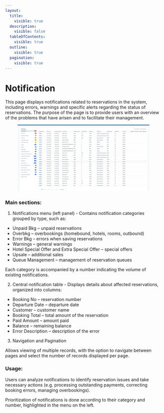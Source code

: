 ```yaml
---
layout:
  title:
    visible: true
  description:
    visible: false
  tableOfContents:
    visible: true
  outline:
    visible: true
  pagination:
    visible: true
---
```


# Notification

This page displays notifications related to reservations in the system, including errors, warnings and specific alerts regarding the status of reservations. The purpose of the page is to provide users with an overview of the problems that have arisen and to facilitate their management.&#x20;

<figure><img src="../.gitbook/assets/image (1) (1) (1) (1) (1) (1) (1) (1).png" alt=""><figcaption></figcaption></figure>

### Main sections:&#x20;

1. Notifications menu (left panel) - Contains notification categories grouped by type, such as:&#x20;

* Unpaid Bkg – unpaid reservations&#x20;
* Overbkg – overbookings (homebound, hotels, rooms, outbound)&#x20;
* Error Bkg – errors when saving reservations&#x20;
* Warnings – general warnings&#x20;
* Hotel Special Offer and Extra Special Offer – special offers&#x20;
* Upsale – additional sales&#x20;
* Queue Management – ​​management of reservation queues&#x20;

Each category is accompanied by a number indicating the volume of existing notifications.&#x20;

2. Central notification table - Displays details about affected reservations, organized into columns:&#x20;

* Booking No – reservation number&#x20;
* Departure Date – departure date&#x20;
* Customer – customer name&#x20;
* Booking Total – total amount of the reservation&#x20;
* Paid Amount – amount paid&#x20;
* Balance – remaining balance
* Error Description – description of the error&#x20;

3. Navigation and Pagination&#x20;

Allows viewing of multiple records, with the option to navigate between pages and select the number of records displayed per page.&#x20;

### Usage:&#x20;

Users can analyze notifications to identify reservation issues and take necessary actions (e.g. processing outstanding payments, correcting booking errors, managing overbookings).&#x20;

Prioritization of notifications is done according to their category and number, highlighted in the menu on the left.
